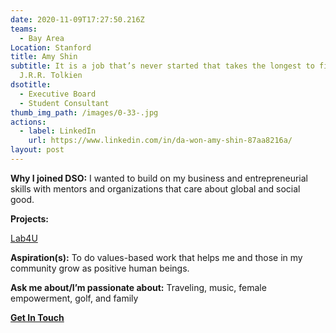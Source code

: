 ```yaml
---
date: 2020-11-09T17:27:50.216Z
teams:
  - Bay Area
Location: Stanford
title: Amy Shin
subtitle: It is a job that’s never started that takes the longest to finish -
  J.R.R. Tolkien
dsotitle:
  - Executive Board
  - Student Consultant
thumb_img_path: /images/0-33-.jpg
actions:
  - label: LinkedIn
    url: https://www.linkedin.com/in/da-won-amy-shin-87aa8216a/
layout: post
---
```

**Why I joined DSO:** I wanted to build on my business and entrepreneurial skills with mentors and organizations that care about global and social good.

**Projects:**

[Lab4U](https://lab4u.co/en/home/)

**Aspiration(s):** To do values-based work that helps me and those in my community grow as positive human beings.

**Ask me about/I’m passionate about:** Traveling, music, female empowerment, golf, and family

**[Get In Touch](mailto:amyshin@dsoglobal.org)**